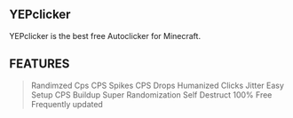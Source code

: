 ## YEPclicker

YEPclicker is the best free Autoclicker for Minecraft.

## FEATURES
>Randimzed Cps
> CPS Spikes
> CPS Drops
> Humanized Clicks
> Jitter
> Easy Setup
> CPS Buildup
> Super Randomization
> Self Destruct
> 100% Free
> Frequently updated
